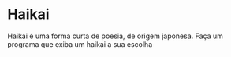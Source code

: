 # Haikai
Haikai é uma forma curta de poesia, de origem japonesa.  Faça um programa que exiba um haikai a sua escolha
